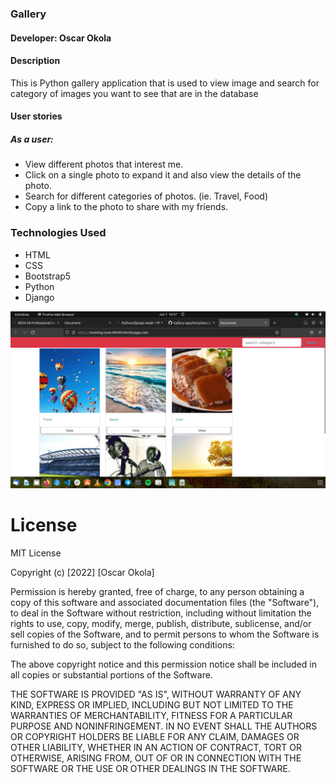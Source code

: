 ### Gallery

#### Developer: Oscar Okola

#### Description
This is Python gallery application that is used to view image and search for category of images you want to see that are in the database

#### User stories
  ##### As a user:
   + View different photos that interest me.
   + Click on a single photo to expand it and also view the details of the photo.
   + Search for different categories of photos. (ie. Travel, Food)
   + Copy a link to the photo to share with my friends.



### Technologies Used
* HTML
* CSS
* Bootstrap5
* Python
* Django

![HOME PAGE](home.png)


# License
 MIT License


Copyright (c) [2022] [Oscar Okola]

Permission is hereby granted, free of charge, to any person obtaining a copy
of this software and associated documentation files (the "Software"), to deal
in the Software without restriction, including without limitation the rights
to use, copy, modify, merge, publish, distribute, sublicense, and/or sell
copies of the Software, and to permit persons to whom the Software is
furnished to do so, subject to the following conditions:

The above copyright notice and this permission notice shall be included in all
copies or substantial portions of the Software.

THE SOFTWARE IS PROVIDED "AS IS", WITHOUT WARRANTY OF ANY KIND, EXPRESS OR
IMPLIED, INCLUDING BUT NOT LIMITED TO THE WARRANTIES OF MERCHANTABILITY,
FITNESS FOR A PARTICULAR PURPOSE AND NONINFRINGEMENT. IN NO EVENT SHALL THE
AUTHORS OR COPYRIGHT HOLDERS BE LIABLE FOR ANY CLAIM, DAMAGES OR OTHER
LIABILITY, WHETHER IN AN ACTION OF CONTRACT, TORT OR OTHERWISE, ARISING FROM,
OUT OF OR IN CONNECTION WITH THE SOFTWARE OR THE USE OR OTHER DEALINGS IN THE
SOFTWARE.



